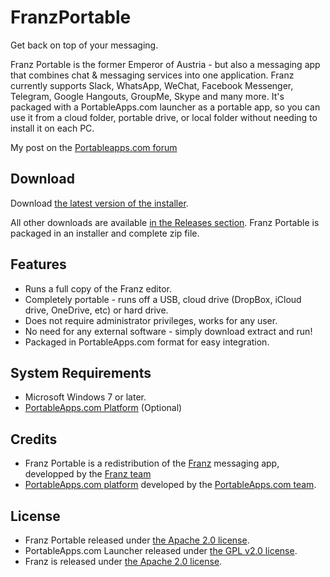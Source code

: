 # FranzPortable

Get back on top of your messaging.

Franz Portable is the former Emperor of Austria - but also a messaging 
app that combines chat & messaging services into one application. 
Franz currently supports Slack, WhatsApp, WeChat, Facebook Messenger, 
Telegram, Google Hangouts, GroupMe, Skype and many more. It's packaged 
with a PortableApps.com launcher as a portable app, so you can use it
from a cloud folder, portable drive, or local folder without needing to install it on each PC.

My post on the [Portableapps.com forum](https://portableapps.com/node/60516/)

## Download

Download [the latest version of the installer][D1].

All other downloads are available [in the Releases section][D2]. Franz Portable
is packaged in an installer and complete zip file.

[D1]: https://github.com/Makazzz/FranzPortable/releases/latest
[D2]: https://github.com/Makazzz/FranzPortable/releases

## Features

*   Runs a full copy of the Franz editor.
*   Completely portable - runs off a USB, cloud drive (DropBox, iCloud drive, OneDrive, etc) or hard drive.
*   Does not require administrator privileges, works for any user.
*   No need for any external software - simply download extract and run!
*   Packaged in PortableApps.com format for easy integration.

## System Requirements

*   Microsoft Windows 7 or later.
*   [PortableApps.com Platform](https://portableapps.com/download) (Optional)

## Credits

*   Franz Portable is a redistribution of the [Franz](https://meetfranz.com/) messaging app, developped by the [Franz team](https://github.com/meetfranz/franz)
*   [PortableApps.com platform](https://portableapps.com/download) developed by the [PortableApps.com team](https://portableapps.com).

## License

*   Franz Portable released under [the Apache 2.0 license](https://raw.githubusercontent.com/Makazzz/FranzPortable/master/LICENSE).
*   PortableApps.com Launcher released under [the GPL v2.0 license](https://raw.githubusercontent.com/Makazzz/VSCodiumPortable/master/VSCodePortable/Other/Source/LauncherLicense.txt).
*   Franz is released under [the Apache 2.0 license](https://raw.githubusercontent.com/meetfranz/franz/master/LICENSE).
